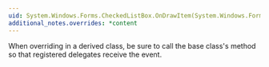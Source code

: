 ```yaml
---
uid: System.Windows.Forms.CheckedListBox.OnDrawItem(System.Windows.Forms.DrawItemEventArgs)
additional_notes.overrides: *content
---
```


<p>When overriding <xref href="System.Windows.Forms.CheckedListBox.OnDrawItem(System.Windows.Forms.DrawItemEventArgs)"></xref> in a derived class, be sure to call the base class's <xref href="System.Windows.Forms.CheckedListBox.OnDrawItem(System.Windows.Forms.DrawItemEventArgs)"></xref> method so that registered delegates receive the event.</p>


